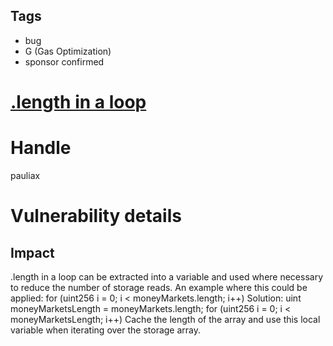 ## Tags

- bug
- G (Gas Optimization)
- sponsor confirmed

# [.length in a loop](https://github.com/code-423n4/2021-10-union-findings/issues/92) 

# Handle

pauliax


# Vulnerability details

## Impact
.length in a loop can be extracted into a variable and used where necessary to reduce the number of storage reads. An example where this could be applied:
  for (uint256 i = 0; i < moneyMarkets.length; i++)
Solution:
  uint moneyMarketsLength = moneyMarkets.length;
  for (uint256 i = 0; i < moneyMarketsLength; i++)
Cache the length of the array and use this local variable when iterating over the storage array.


